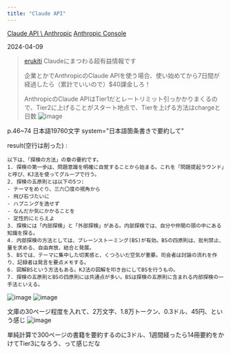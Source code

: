 ```yaml
---
title: "Claude API"
---
```


[Claude API \ Anthropic](https://www.anthropic.com/api)
[Anthropic Console](https://console.anthropic.com/dashboard)

2024-04-09
> [erukiti](https://twitter.com/erukiti/status/1777262116329980325/photo/1) Claudeにまつわる超有益情報です
>
>  企業とかでAnthropicのClaude APIを使う場合、使い始めてから7日間が経過したら（累計でいいので）$40課金しろ！
>
>  AnthropicのClaude APIはTier1だとレートリミット引っかかりまくるので、Tier2に上げることがスタート地点で、Tierを上げる方法はchargeと日数
>  ![image](https://pbs.twimg.com/media/GKoaXH2bwAAZTrb?format=jpg&name=900x900#.png)

p.46~74
日本語19760文字
system="日本語箇条書きで要約して"

result(空行は削った)
:

```
以下は、「探検の方法」の章の要約です。
1. 探検の第一歩は、問題意識を明確に自覚することから始まる。これを「問題提起ラウンド」と呼び、KJ法を使ってグループで行う。
2. 探検の五原則とは以下の5つ:
- テーマをめぐり、三六〇度の視角から
- 飛び石づたいに 
- ハプニングを逸せず
- なんだか気にかかることを
- 定性的にとらえよ
3. 探検には「内部探検」と「外部探検」がある。内部探検では、自分や仲間の頭の中にある知識を探る。
4. 内部探検の方法としては、ブレーンストーミング(BS)が有効。BSの四原則は、批判禁止、量を求める、自由奔放、結合と発展。
5. BSでは、テーマに集中した切実感と、くつろいだ空気が重要。司会者は討論の流れを作り、記録者は発言を要点メモする。
6. 図解BSという方法もある。KJ法の図解を叩き台にしてBSを行うもの。
7. 探検の五原則とBSの四原則には共通点が多い。BSは探検の五原則に含まれる内部探検の一手法といえる。
```

![image](https://gyazo.com/d235100adaa8db27063969ae03e4c7ba/thumb/1000)
![image](https://gyazo.com/190fd2a8e7204e5fc0137103473dd688/thumb/1000)

文庫の30ページ程度を入れて、2万文字、1.8万トークン、0.3ドル、45円、という感じ
![image](https://gyazo.com/9b74e52cb7ce6e9e74152c5c886d3620/thumb/1000)

単純計算で300ページの書籍を要約するのに3ドル、1週間経ったら14冊要約をかけてTier3になろう、って感じだな
